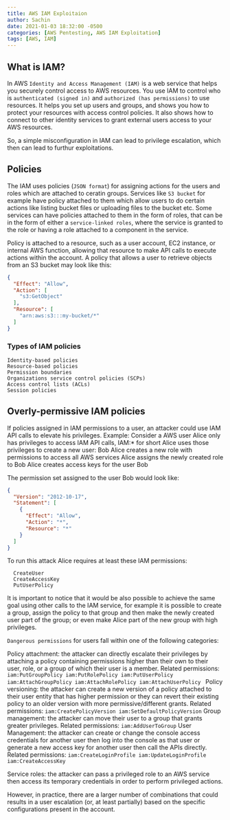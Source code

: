 ```yaml
---
title: AWS IAM Exploitaion
author: Sachin
date: 2021-01-03 18:32:00 -0500
categories: [AWS Pentesting, AWS IAM Exploitation]
tags: [AWS, IAM]
---
```



## What is IAM?

In AWS `Identity and Access Management (IAM)` is a web service that helps you securely control access to AWS resources. You use IAM to control who is `authenticated (signed in)` and `authorized (has permissions)` to use resources.
It helps you set up users and groups, and shows you how to protect your resources with access control policies. It also shows how to connect to other identity services to grant external users access to your AWS resources.

So, a simple misconfiguration in IAM can lead to privilege escalation, which then can lead to furthur exploitations.

## Policies
The IAM uses policies (`JSON format`) for assigning actions for the users and roles which are attached to ceratin groups.
Services like `S3 bucket` for example have policy attached to them which allow users to do certain actions like listing bucket files or uploading files to the bucket etc.
Some services can have policies attached to them in the form of roles, that can be in the form of either a `service-linked roles`, where the service is granted to the role or having a role attached to a component in the service.

Policy is attached to a resource, such as a user account, EC2 instance, or internal AWS function, allowing that resource to make API calls to execute actions within the account. A policy that allows a user to retrieve objects from an S3 bucket may look like this:
```json
{
  "Effect": "Allow",
  "Action": [
    "s3:GetObject"
  ],
  "Resource": [
    "arn:aws:s3:::my-bucket/*"
  ]
}
```
### Types of IAM policies

    Identity-based policies
    Resource-based policies
    Permission boundaries
    Organizations service control policies (SCPs)
    Access control lists (ACLs)
    Session policies


## Overly-permissive IAM policies

If policies assigned in IAM permissions to a user, an attacker could use IAM API calls to elevate his privileges. 
Example:
Consider a AWS user Alice only has privileges to access IAM API calls, IAM:* for short
  Alice uses those privileges to create a new user: Bob
  Alice creates a new role with permissions to access all AWS services
  Alice assigns the newly created role to Bob
  Alice creates access keys for the user Bob


The permission set assigned to the user Bob would look like:
```json
{
  "Version": "2012-10-17",
  "Statement": [
    {
      "Effect": "Allow",
      "Action": "*",
      "Resource": "*"
    }
  ]
}
```


To run this attack Alice requires at least these IAM permissions:
```
  CreateUser
  CreateAccessKey
  PutUserPolicy
```
It is important to notice that it would be also possible to achieve the same goal using other calls to the IAM
service, for example it is possible to create a group, assign the policy to that group and then make the newly
created user part of the group; or even make Alice part of the new group with high privileges.

`Dangerous permissions` for users fall within one of the following categories:

Policy attachment: the attacker can directly escalate their privileges by attaching a policy containing permissions higher than their own to their user, role, or a group of which their user is a member. Related permissions:
     ```iam:PutGroupPolicy
        iam:PutRolePolicy
        iam:PutUserPolicy
        iam:AttachGroupPolicy
        iam:AttachRolePolicy
        iam:AttachUserPolicy
        ```
Policy versioning: the attacker can create a new version of a policy attached to their user entity that has higher permission or they can revert their existing policy to an older version with more permissive/different grants. Related permissions:
     ```iam:CreatePolicyVersion
        iam:SetDefaultPolicyVersion```
Group management: the attacker can move their user to a group that grants greater privileges. Related permissions:
     ```iam:AddUserToGroup```
User Management: the attacker can create or change the console access credentials for another user then log into the console as that user or generate a new access key for another user then call the APIs directly. Related permissions:
     ```iam:CreateLoginProfile
        iam:UpdateLoginProfile
        iam:CreateAccessKey```
  
  Service roles: the attacker can pass a privileged role to an AWS service then access its temporary credentials in order to perform privileged actions.

However, in practice, there are a larger number of combinations that could results in a user escalation (or, at least partially) based on the specific configurations present in the account.
